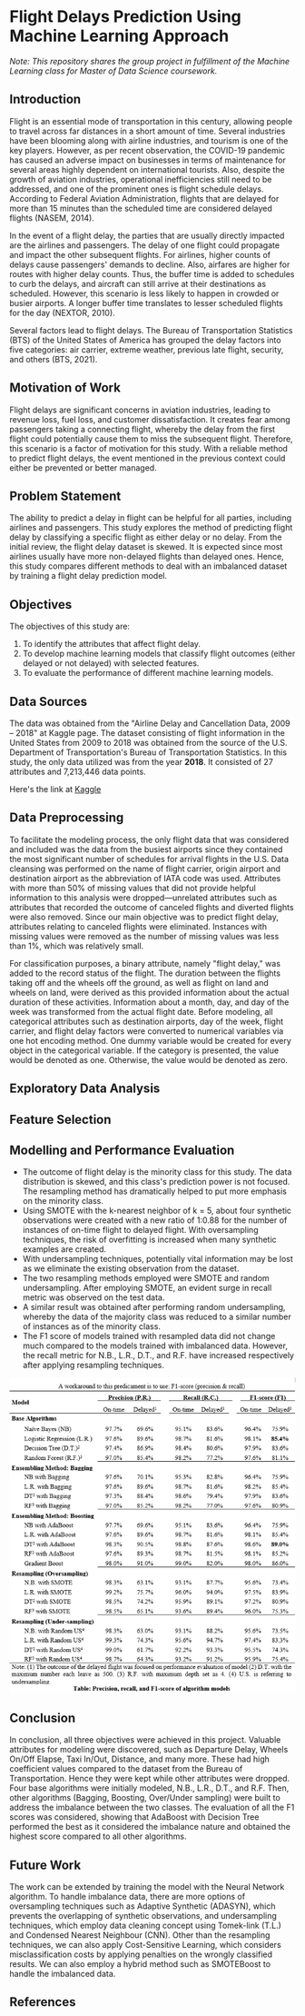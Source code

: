 # Flight Delays Prediction Using Machine Learning Approach
*Note: This repository shares the group project in fulfillment of the Machine Learning class for Master of Data Science coursework.*

## Introduction
Flight is an essential mode of transportation in this century, allowing people to travel across far distances in a short amount of time. Several industries have been blooming along with airline industries, and tourism is one of the key players. However, as per recent observation, the COVID-19 pandemic has caused an adverse impact on businesses in terms of maintenance for several areas highly dependent on international tourists. Also, despite the growth of aviation industries, operational inefficiencies still need to be addressed, and one of the prominent ones is flight schedule delays. According to Federal Aviation Administration, flights that are delayed for more than 15 minutes than the scheduled time are considered delayed flights (NASEM, 2014).

In the event of a flight delay, the parties that are usually directly impacted are the airlines and passengers. The delay of one flight could propagate and impact the other subsequent flights. For airlines, higher counts of delays cause passengers' demands to decline. Also, airfares are higher for routes with higher delay counts. Thus, the buffer time is added to schedules to curb the delays, and aircraft can still arrive at their destinations as scheduled. However, this scenario is less likely to happen in crowded or busier airports. A longer buffer time translates to lesser scheduled flights for the day (NEXTOR, 2010).

Several factors lead to flight delays. The Bureau of Transportation Statistics (BTS) of the United States of America has grouped the delay factors into five categories: air carrier, extreme weather, previous late flight, security, and others (BTS, 2021).

## Motivation of Work
Flight delays are significant concerns in aviation industries, leading to revenue loss, fuel loss, and customer dissatisfaction. It creates fear among passengers taking a connecting flight, whereby the delay from the first flight could potentially cause them to miss the subsequent flight. Therefore, this scenario is a factor of motivation for this study. With a reliable method to predict flight delays, the event mentioned in the previous context could either be prevented or better managed.

## Problem Statement
The ability to predict a delay in flight can be helpful for all parties, including airlines and passengers. This study explores the method of predicting flight delay by classifying a specific flight as either delay or no delay. From the initial review, the flight delay dataset is skewed. It is expected since most airlines usually have more non-delayed flights than delayed ones. Hence, this study compares different methods to deal with an imbalanced dataset by training a flight delay prediction model.

## Objectives
The objectives of this study are:
1.	To identify the attributes that affect flight delay. 
2.	To develop machine learning models that classify flight outcomes (either delayed or not delayed) with selected features.
3.	To evaluate the performance of different machine learning models.

## Data Sources
The data was obtained from the "Airline Delay and Cancellation Data, 2009 – 2018" at Kaggle page. The dataset consisting of flight information in the United States from 2009 to 2018 was obtained from the source of the U.S. Department of Transportation's Bureau of Transportation Statistics. In this study, the only data utilized was from the year **2018**. It consisted of 27 attributes and 7,213,446 data points.

Here's the link at [Kaggle](https://www.kaggle.com/datasets/yuanyuwendymu/airline-delay-and-cancellation-data-2009-2018)

## Data Preprocessing
To facilitate the modeling process, the only flight data that was considered and included was the data from the busiest airports since they contained the most significant number of schedules for arrival flights in the U.S. Data cleansing was performed on the name of flight carrier, origin airport and destination airport as the abbreviation of IATA code was used. Attributes with more than 50% of missing values that did not provide helpful information to this analysis were dropped—unrelated attributes such as attributes that recorded the outcome of canceled flights and diverted flights were also removed. Since our main objective was to predict flight delay, attributes relating to canceled flights were eliminated. Instances with missing values were removed as the number of missing values was less than 1%, which was relatively small. 

For classification purposes, a binary attribute, namely "flight delay," was added to the record status of the flight. The duration between the flights taking off and the wheels off the ground, as well as flight on land and wheels on land, were derived as this provided information about the actual duration of these activities. Information about a month, day, and day of the week was transformed from the actual flight date. Before modeling, all categorical attributes such as destination airports, day of the week, flight carrier, and flight delay factors were converted to numerical variables via one hot encoding method. One dummy variable would be created for every object in the categorical variable. If the category is presented, the value would be denoted as one. Otherwise, the value would be denoted as zero.

## Exploratory Data Analysis

## Feature Selection

## Modelling and Performance Evaluation
- The outcome of flight delay is the minority class for this study. The data distribution is skewed, and this class's prediction power is not focused. The resampling method has dramatically helped to put more emphasis on the minority class. 
- Using SMOTE with the k-nearest neighbor of k = 5, about four synthetic observations were created with a new ratio of 1:0.88 for the number of instances of on-time flight to delayed flight. With oversampling techniques, the risk of overfitting is increased when many synthetic examples are created. 
- With undersampling techniques, potentially vital information may be lost as we eliminate the existing observation from the dataset. 
- The two resampling methods employed were SMOTE and random undersampling. After employing SMOTE, an evident surge in recall metric was observed on the test data. 
- A similar result was obtained after performing random undersampling, whereby the data of the majority class was reduced to a similar number of instances as of the minority class. 
- The F1 score of models trained with resampled data did not change much compared to the models trained with imbalanced data. However, the recall metric for N.B., L.R., D.T., and R.F. have increased respectively after applying resampling techniques.

![](<results/Table1.PNG>)

## Conclusion
In conclusion, all three objectives were achieved in this project. Valuable attributes for modeling were discovered, such as Departure Delay, Wheels On/Off Elapse, Taxi In/Out, Distance, and many more. These had high coefficient values compared to the dataset from the Bureau of Transportation. Hence they were kept while other attributes were dropped. Four base algorithms were initially modeled, N.B., L.R., D.T., and R.F. Then, other algorithms (Bagging, Boosting, Over/Under sampling) were built to address the imbalance between the two classes. The evaluation of all the F1 scores was considered, showing that AdaBoost with Decision Tree performed the best as it considered the imbalance nature and obtained the highest score compared to all other algorithms.

## Future Work
The work can be extended by training the model with the Neural Network algorithm. To handle imbalance data, there are more options of oversampling techniques such as Adaptive Synthetic (ADASYN), which prevents the overlapping of synthetic observations, and undersampling techniques, which employ data cleaning concept using Tomek-link (T.L.) and Condensed Nearest Neighbour (CNN). Other than the resampling techniques, we can also apply Cost-Sensitive Learning, which considers misclassification costs by applying penalties on the wrongly classified results. We can also employ a hybrid method such as SMOTEBoost to handle the imbalanced data.

## References


